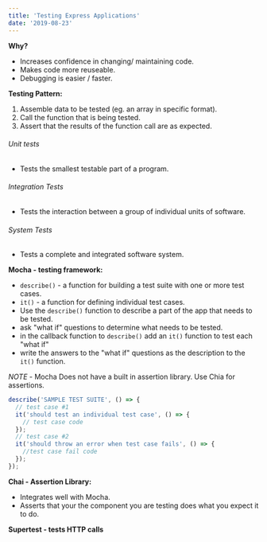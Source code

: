 ```yaml
---
title: 'Testing Express Applications'
date: '2019-08-23'
---
```



**Why?**

- Increases confidence in changing/ maintaining code.
- Makes code more reuseable.
- Debugging is easier / faster.<!-- end -->

**Testing Pattern:**

1. Assemble data to be tested (eg. an array in specific format).
2. Call the function that is being tested.
3. Assert that the results of the function call are as expected.

###### Unit tests

- Tests the smallest testable part of a program.

###### Integration Tests

- Tests the interaction between a group of individual units of software.

###### System Tests

- Tests a complete and integrated software system.

**Mocha - testing framework:**

- `describe()` - a function for building a test suite with one or more test cases.
- `it()` - a function for defining individual test cases.
- Use the `describe()` function to describe a part of the app that needs to be tested.
- ask "what if" questions to determine what needs to be tested.
- in the callback function to `describe()` add an `it()` function to test each "what if"
- write the answers to the "what if" questions as the description to the `it()` function.

_NOTE_ - Mocha Does not have a built in assertion library. Use Chia for assertions.

```js
describe('SAMPLE TEST SUITE', () => {
  // test case #1
  it('should test an individual test case', () => {
    // test case code
  });
  // test case #2
  it('should throw an error when test case fails', () => {
    //test case fail code
  });
});
```

**Chai - Assertion Library:**

- Integrates well with Mocha.
- Asserts that your the component you are testing does what you expect it to do.

**Supertest - tests HTTP calls**

